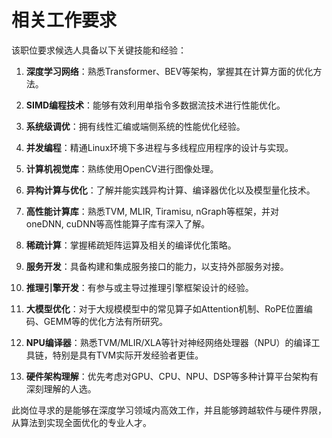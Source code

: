 # 相关工作要求


该职位要求候选人具备以下关键技能和经验：

1.  **深度学习网络**：熟悉Transformer、BEV等架构，掌握其在计算方面的优化方法。
    
2.  **SIMD编程技术**：能够有效利用单指令多数据流技术进行性能优化。
    
3.  **系统级调优**：拥有线性汇编或端侧系统的性能优化经验。
    
4.  **并发编程**：精通Linux环境下多进程与多线程应用程序的设计与实现。
    
5.  **计算机视觉库**：熟练使用OpenCV进行图像处理。
    
6.  **异构计算与优化**：了解并能实践异构计算、编译器优化以及模型量化技术。
    
7.  **高性能计算库**：熟悉TVM, MLIR, Tiramisu, nGraph等框架，并对oneDNN, cuDNN等高性能算子库有深入了解。
    
8.  **稀疏计算**：掌握稀疏矩阵运算及相关的编译优化策略。
    
9.  **服务开发**：具备构建和集成服务接口的能力，以支持外部服务对接。
    
10.  **推理引擎开发**：有参与或主导过推理引擎框架设计的经验。
    
11.  **大模型优化**：对于大规模模型中的常见算子如Attention机制、RoPE位置编码、GEMM等的优化方法有所研究。
    
12.  **NPU编译器**：熟悉TVM/MLIR/XLA等针对神经网络处理器（NPU）的编译工具链，特别是具有TVM实际开发经验者更佳。
    
13.  **硬件架构理解**：优先考虑对GPU、CPU、NPU、DSP等多种计算平台架构有深刻理解的人选。
    

此岗位寻求的是能够在深度学习领域内高效工作，并且能够跨越软件与硬件界限，从算法到实现全面优化的专业人才。